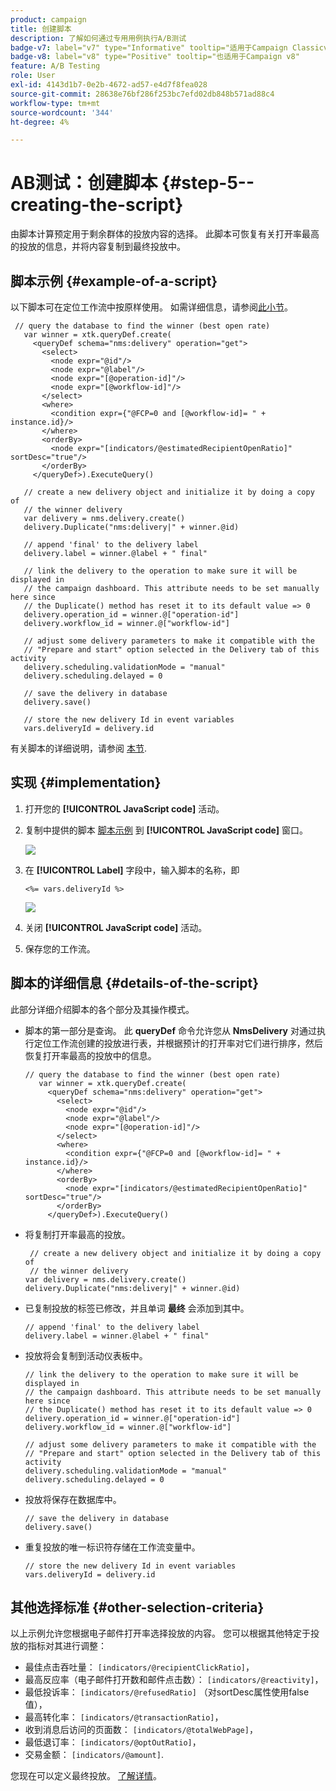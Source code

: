 ```yaml
---
product: campaign
title: 创建脚本
description: 了解如何通过专用用例执行A/B测试
badge-v7: label="v7" type="Informative" tooltip="适用于Campaign Classicv7"
badge-v8: label="v8" type="Positive" tooltip="也适用于Campaign v8"
feature: A/B Testing
role: User
exl-id: 4143d1b7-0e2b-4672-ad57-e4d7f8fea028
source-git-commit: 28638e76bf286f253bc7efd02db848b571ad88c4
workflow-type: tm+mt
source-wordcount: '344'
ht-degree: 4%

---
```


# AB测试：创建脚本 {#step-5--creating-the-script}


由脚本计算预定用于剩余群体的投放内容的选择。 此脚本可恢复有关打开率最高的投放的信息，并将内容复制到最终投放中。

## 脚本示例 {#example-of-a-script}

以下脚本可在定位工作流中按原样使用。 如需详细信息，请参阅[此小节](#implementation)。

```
 // query the database to find the winner (best open rate)
   var winner = xtk.queryDef.create(
     <queryDef schema="nms:delivery" operation="get">
       <select>
         <node expr="@id"/>
         <node expr="@label"/>
         <node expr="[@operation-id]"/>
         <node expr="[@workflow-id]"/>
       </select>
       <where>
         <condition expr={"@FCP=0 and [@workflow-id]= " + instance.id}/>
       </where>
       <orderBy>
         <node expr="[indicators/@estimatedRecipientOpenRatio]" sortDesc="true"/>
       </orderBy>
     </queryDef>).ExecuteQuery()
   
   // create a new delivery object and initialize it by doing a copy of
   // the winner delivery
   var delivery = nms.delivery.create()
   delivery.Duplicate("nms:delivery|" + winner.@id)

   // append 'final' to the delivery label
   delivery.label = winner.@label + " final"

   // link the delivery to the operation to make sure it will be displayed in
   // the campaign dashboard. This attribute needs to be set manually here since 
   // the Duplicate() method has reset it to its default value => 0
   delivery.operation_id = winner.@["operation-id"]
   delivery.workflow_id = winner.@["workflow-id"]

   // adjust some delivery parameters to make it compatible with the 
   // "Prepare and start" option selected in the Delivery tab of this activity
   delivery.scheduling.validationMode = "manual"
   delivery.scheduling.delayed = 0
 
   // save the delivery in database
   delivery.save()
 
   // store the new delivery Id in event variables
   vars.deliveryId = delivery.id
```

有关脚本的详细说明，请参阅 [本节](#details-of-the-script).

## 实现 {#implementation}

1. 打开您的 **[!UICONTROL JavaScript code]** 活动。
1. 复制中提供的脚本 [脚本示例](#example-of-a-script) 到 **[!UICONTROL JavaScript code]** 窗口。

   ![](assets/use_case_abtesting_configscript_002.png)

1. 在 **[!UICONTROL Label]** 字段中，输入脚本的名称，即

   ```
   <%= vars.deliveryId %>
   ```

   ![](assets/use_case_abtesting_configscript_003.png)

1. 关闭 **[!UICONTROL JavaScript code]** 活动。
1. 保存您的工作流。

## 脚本的详细信息 {#details-of-the-script}

此部分详细介绍脚本的各个部分及其操作模式。

* 脚本的第一部分是查询。 此 **queryDef** 命令允许您从 **NmsDelivery** 对通过执行定位工作流创建的投放进行表，并根据预计的打开率对它们进行排序，然后恢复打开率最高的投放中的信息。

  ```
  // query the database to find the winner (best open rate)
     var winner = xtk.queryDef.create(
       <queryDef schema="nms:delivery" operation="get">
         <select>
           <node expr="@id"/>
           <node expr="@label"/>
           <node expr="[@operation-id]"/>
         </select>
         <where>
           <condition expr={"@FCP=0 and [@workflow-id]= " + instance.id}/>
         </where>
         <orderBy>
           <node expr="[indicators/@estimatedRecipientOpenRatio]" sortDesc="true"/>
         </orderBy>
       </queryDef>).ExecuteQuery()
  ```

* 将复制打开率最高的投放。

  ```
   // create a new delivery object and initialize it by doing a copy of
   // the winner delivery
  var delivery = nms.delivery.create()
  delivery.Duplicate("nms:delivery|" + winner.@id)
  ```

* 已复制投放的标签已修改，并且单词 **最终** 会添加到其中。

  ```
  // append 'final' to the delivery label
  delivery.label = winner.@label + " final"
  ```

* 投放将会复制到活动仪表板中。

  ```
  // link the delivery to the operation to make sure it will be displayed in
  // the campaign dashboard. This attribute needs to be set manually here since 
  // the Duplicate() method has reset it to its default value => 0
  delivery.operation_id = winner.@["operation-id"]
  delivery.workflow_id = winner.@["workflow-id"]
  ```

  ```
  // adjust some delivery parameters to make it compatible with the 
  // "Prepare and start" option selected in the Delivery tab of this activity
  delivery.scheduling.validationMode = "manual"
  delivery.scheduling.delayed = 0
  ```

* 投放将保存在数据库中。

  ```
  // save the delivery in database
  delivery.save()
  ```

* 重复投放的唯一标识符存储在工作流变量中。

  ```
  // store the new delivery Id in event variables
  vars.deliveryId = delivery.id
  ```

## 其他选择标准 {#other-selection-criteria}

以上示例允许您根据电子邮件打开率选择投放的内容。 您可以根据其他特定于投放的指标对其进行调整：

* 最佳点击吞吐量： `[indicators/@recipientClickRatio]`，
* 最高反应率（电子邮件打开数和邮件点击数）： `[indicators/@reactivity]`，
* 最低投诉率： `[indicators/@refusedRatio]` （对sortDesc属性使用false值），
* 最高转化率： `[indicators/@transactionRatio]`，
* 收到消息后访问的页面数： `[indicators/@totalWebPage]`，
* 最低退订率： `[indicators/@optOutRatio]`，
* 交易金额： `[indicators/@amount]`.

您现在可以定义最终投放。 [了解详情](a-b-testing-uc-final-delivery.md)。
